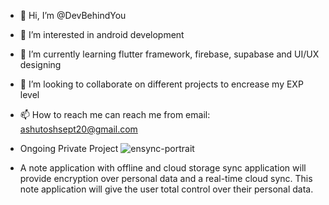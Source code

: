- 👋 Hi, I’m @DevBehindYou
- 👀 I’m interested in android development
- 🌱 I’m currently learning flutter framework, firebase, supabase and UI/UX designing
- 💞️ I’m looking to collaborate on different projects to encrease my EXP level
- 📫 How to reach me can reach me from email: ashutoshsept20@gmail.com
- Ongoing Private Project
![ensync-portrait](https://github.com/DevBehindYou/Private_Notes_Project/assets/147663456/782e0f55-3f6f-4d2b-a072-4e795d0b93ff)


- A note application with offline and cloud storage sync application will provide encryption over personal data and a real-time cloud sync. This note application will give the user total control over their personal data.
